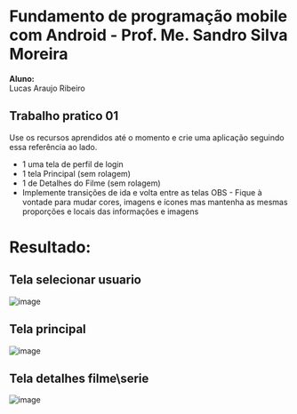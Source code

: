 # Fundamento de programação mobile com Android - Prof. Me. Sandro Silva Moreira
**Aluno:** <br/>
Lucas Araujo Ribeiro <br/>

## Trabalho pratico 01
Use os recursos aprendidos até o momento e crie uma aplicação seguindo essa referência ao lado.
- 1 uma tela de perfil de login
- 1 tela Principal (sem rolagem)
- 1 de Detalhes do Filme (sem rolagem)
- Implemente transições de ida e volta entre as telas
OBS - Fique à vontade para mudar cores, imagens e ícones mas mantenha as mesmas proporções e locais das informações e imagens

# Resultado:

## Tela selecionar usuario
![image](https://github.com/user-attachments/assets/e8a11ae2-a0ad-493b-96b5-faaa717f4d88)

## Tela principal
![image](https://github.com/user-attachments/assets/35604b10-1cb8-40f9-a589-e32ded1dcd9f)

## Tela detalhes filme\serie
![image](https://github.com/user-attachments/assets/0ed55144-6a8e-4f2c-b4fd-7a28d42393e5)

